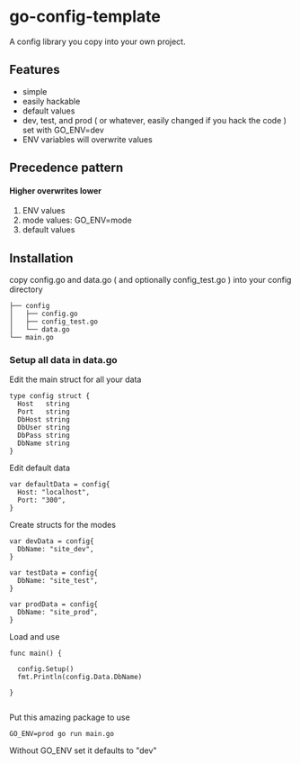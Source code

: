 # go-config-template
A config library you copy into your own project.

## Features

* simple
* easily hackable
* default values
* dev, test, and prod ( or whatever, easily changed if you hack the code ) set with GO_ENV=dev
* ENV variables will overwrite values

## Precedence pattern

#### Higher overwrites lower

1. ENV values 
2. mode values: GO_ENV=mode
3. default values

## Installation

copy config.go and data.go ( and optionally config_test.go ) into your config
directory

```
├── config
│   ├── config.go
│   ├── config_test.go
│   └── data.go
└── main.go
```

### Setup all data in data.go

Edit the main struct for all your data

```
type config struct {
  Host   string
  Port   string
  DbHost string
  DbUser string
  DbPass string
  DbName string
}
```

Edit default data
```
var defaultData = config{
  Host: "localhost",
  Port: "300",
}

```

Create structs for the modes
```
var devData = config{
  DbName: "site_dev",
}

var testData = config{
  DbName: "site_test",
}

var prodData = config{
  DbName: "site_prod",
}
```

Load and use
```
func main() {

  config.Setup()
  fmt.Println(config.Data.DbName)

}


```

Put this amazing package to use
```
GO_ENV=prod go run main.go
```

Without GO_ENV set it defaults to "dev"

